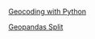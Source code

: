 [Geocoding with Python](https://towardsdatascience.com/geocode-with-python-161ec1e62b89)

[Geopandas Split](https://gis.stackexchange.com/questions/268518/split-line-by-nearest-points-using-geopandas)
